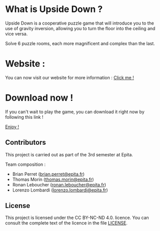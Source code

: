 # What is Upside Down ?

Upside Down is a cooperative puzzle game that will introduce you to the use of gravity inversion, allowing you to turn the floor into the ceiling and vice versa.

Solve 6 puzzle rooms, each more magnificent and complex than the last.


# Website :

You can now visit our website for more information : [Click me !](https://thegostsniperfr.github.io/UpsideDown/)




# Download now !

If you can't wait to play the game, you can download it right now by following this link !

[Enjoy !](https://mega.nz/file/XWoWVAgD#yxAaWgDlw8x5O2HoiPVSq6927SuAOUBIhWMAck-yC_U)


## Contributors

This project is carried out as part of the 3rd semester at Epita.

Team composition :

* Brian Perret (brian.perret@epita.fr)
* Thomas Morin (thomas.morin@epita.fr)
* Ronan Leboucher (ronan.leboucher@epita.fr)
* Lorenzo Lombardi (lorenzo.lombardi@epita.fr)

## License

This project is licensed under the CC BY-NC-ND 4.0. licence. You can consult the complete text of the licence in the file [LICENSE](LICENSE).